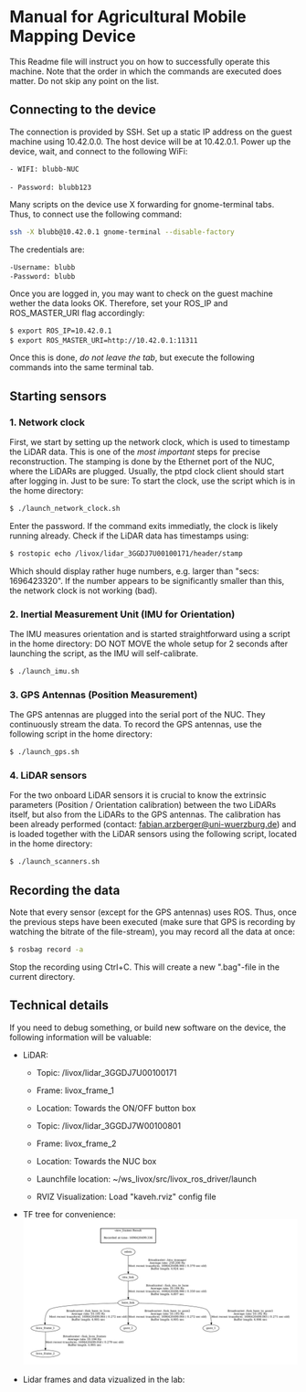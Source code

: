 # Manual for Agricultural Mobile Mapping Device

This Readme file will instruct you on how to successfully operate this machine.
Note that the order in which the commands are executed does matter. 
Do not skip any point on the list.

## Connecting to the device

The connection is provided by SSH.
Set up a static IP address on the guest machine using 10.42.0.0.
The host device will be at 10.42.0.1.
Power up the device, wait, and connect to the following WiFi: 

	- WIFI: blubb-NUC

	- Password: blubb123 

Many scripts on the device use X forwarding for gnome-terminal tabs. Thus, to connect use the following command:

```bash
ssh -X blubb@10.42.0.1 gnome-terminal --disable-factory
```

The credentials are:

	-Username: blubb
	-Password: blubb

Once you are logged in, you may want to check on the guest machine wether the data looks OK.
Therefore, set your ROS_IP and ROS_MASTER_URI flag accordingly:

```bash
$ export ROS_IP=10.42.0.1
$ export ROS_MASTER_URI=http://10.42.0.1:11311
``` 

Once this is done, *do not leave the tab*, but execute the following commands into the same terminal tab. 

## Starting sensors

### 1. Network clock

First, we start by setting up the network clock, which is used to timestamp the LiDAR data.
This is one of the *most important* steps for precise reconstruction. 
The stamping is done by the Ethernet port of the NUC, where the LiDARs are plugged. 
Usually, the ptpd clock client should start after logging in.
Just to be sure: To start the clock, use the script which is in the home directory:

```bash
$ ./launch_network_clock.sh
```

Enter the password. 
If the command exits immediatly, the clock is likely running already.
Check if the LiDAR data has timestamps using:

```bash
$ rostopic echo /livox/lidar_3GGDJ7U00100171/header/stamp
```  

Which should display rather huge numbers, e.g. larger than "secs: 1696423320".
If the number appears to be significantly smaller than this, the network clock is not working (bad). 

### 2. Inertial Measurement Unit (IMU for Orientation)

The IMU measures orientation and is started straightforward using a script in the home directory:
DO NOT MOVE the whole setup for 2 seconds after launching the script, as the IMU will self-calibrate. 

```bash
$ ./launch_imu.sh
```

### 3. GPS Antennas (Position Measurement) 

The GPS antennas are plugged into the serial port of the NUC.
They continuously stream the data.
To record the GPS antennas, use the following script in the home directory:

```bash
$ ./launch_gps.sh
```

### 4. LiDAR sensors

For the two onboard LiDAR sensors it is crucial to know the extrinsic parameters (Position / Orientation calibration) between the two LiDARs itself, but also from the LiDARs to the GPS antennas. 
The calibration has been already performed (contact: fabian.arzberger@uni-wuerzburg.de) and is loaded together with the LiDAR sensors using the following script, located in the home directory:

```bash
$ ./launch_scanners.sh
```

## Recording the data

Note that every sensor (except for the GPS antennas) uses ROS.
Thus, once the previous steps have been executed (make sure that GPS is recording by watching the bitrate of the file-stream), you may record all the data at once:

```bash 
$ rosbag record -a 
```
Stop the recording using Ctrl+C.
This will create a new ".bag"-file in the current directory.

## Technical details

If you need to debug something, or build new software on the device, the following information will be valuable: 

- LiDAR:
	- Topic: /livox/lidar_3GGDJ7U00100171
	- Frame: livox_frame_1
	- Location: Towards the ON/OFF button box

	- Topic: /livox/lidar_3GGDJ7W00100801
	- Frame: livox_frame_2
	- Location: Towards the NUC box

	- Launchfile location: ~/ws_livox/src/livox_ros_driver/launch

	- RVIZ Visualization: Load "kaveh.rviz" config file

 - TF tree for convenience:
   ![image](https://github.com/fallow24/Soil3D/blob/master/frames.png)

 - Lidar frames and data vizualized in the lab:
   
